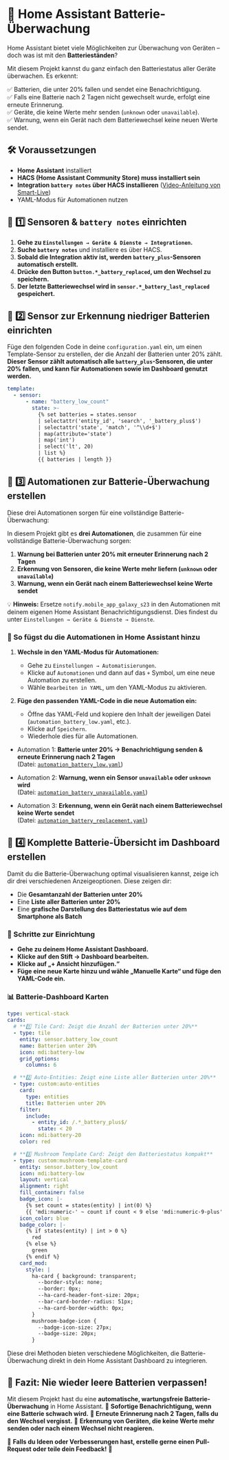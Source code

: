 # 🔋 Home Assistant Batterie-Überwachung

Home Assistant bietet viele Möglichkeiten zur Überwachung von Geräten – doch was ist mit den **Batterieständen**?

Mit diesem Projekt kannst du ganz einfach den Batteriestatus aller Geräte überwachen. Es erkennt:

✅ Batterien, die unter 20% fallen und sendet eine Benachrichtigung.  
✅ Falls eine Batterie nach 2 Tagen nicht gewechselt wurde, erfolgt eine erneute Erinnerung.  
✅ Geräte, die keine Werte mehr senden (`unknown` oder `unavailable`).  
✅ Warnung, wenn ein Gerät nach dem Batteriewechsel keine neuen Werte sendet.  

## 🛠️ Voraussetzungen
- **Home Assistant** installiert
- **HACS (Home Assistant Community Store) muss installiert sein**
- **Integration `battery notes` über HACS installieren** ([Video-Anleitung von Smart-Live](https://www.youtube.com/watch?v=D403Vy2VaFA&t=1278s))
- YAML-Modus für Automationen nutzen

## 📌 1️⃣ Sensoren & `battery notes` einrichten

1. **Gehe zu `Einstellungen → Geräte & Dienste → Integrationen`.**
2. **Suche `battery notes`** und installiere es über HACS.
3. **Sobald die Integration aktiv ist, werden `battery_plus`-Sensoren automatisch erstellt.**
4. **Drücke den Button `button.*_battery_replaced`, um den Wechsel zu speichern.**
5. **Der letzte Batteriewechsel wird in `sensor.*_battery_last_replaced` gespeichert.**

## 📌 2️⃣ Sensor zur Erkennung niedriger Batterien einrichten

Füge den folgenden Code in deine `configuration.yaml` ein, um einen Template-Sensor zu erstellen, der die Anzahl der Batterien unter 20% zählt. 
**Dieser Sensor zählt automatisch alle `battery_plus`-Sensoren, die unter 20% fallen, und kann für Automationen sowie im Dashboard genutzt werden.**

```yaml
template:
  - sensor:
      - name: "battery_low_count"
        state: >-
          {% set batteries = states.sensor 
          | selectattr('entity_id', 'search', '_battery_plus$') 
          | selectattr('state', 'match', '^\\d+$') 
          | map(attribute='state') 
          | map('int') 
          | select('lt', 20) 
          | list %}
          {{ batteries | length }}
```

## 📌 3️⃣ Automationen zur Batterie-Überwachung erstellen

Diese drei Automationen sorgen für eine vollständige Batterie-Überwachung:

In diesem Projekt gibt es **drei Automationen**, die zusammen für eine vollständige Batterie-Überwachung sorgen:
1. **Warnung bei Batterien unter 20% mit erneuter Erinnerung nach 2 Tagen**
2. **Erkennung von Sensoren, die keine Werte mehr liefern (`unknown` oder `unavailable`)**
3. **Warnung, wenn ein Gerät nach einem Batteriewechsel keine Werte sendet**

💡 **Hinweis:** Ersetze `notify.mobile_app_galaxy_s23` in den Automationen mit deinem eigenen Home Assistant Benachrichtigungsdienst. Dies findest du unter `Einstellungen → Geräte & Dienste → Dienste`.

### 📌 So fügst du die Automationen in Home Assistant hinzu

1. **Wechsle in den YAML-Modus für Automationen:**
   - Gehe zu `Einstellungen → Automatisierungen`.
   - Klicke auf `Automationen` und dann auf das `+` Symbol, um eine neue Automation zu erstellen.
   - Wähle `Bearbeiten in YAML`, um den YAML-Modus zu aktivieren.
   
2. **Füge den passenden YAML-Code in die neue Automation ein:**
   - Öffne das YAML-Feld und kopiere den Inhalt der jeweiligen Datei (`automation_battery_low.yaml`, etc.).
   - Klicke auf `Speichern`.
   - Wiederhole dies für alle Automationen.

- Automation 1: **Batterie unter 20% → Benachrichtigung senden & erneute Erinnerung nach 2 Tagen**  
  (Datei: [`automation_battery_low.yaml`](automation_battery_low.yaml)) 

- Automation 2: **Warnung, wenn ein Sensor `unavailable` oder `unknown` wird**  
  (Datei: [`automation_battery_unavailable.yaml`](automation_battery_unavailable.yaml))

- Automation 3: **Erkennung, wenn ein Gerät nach einem Batteriewechsel keine Werte sendet**  
  (Datei: [`automation_battery_replacement.yaml`](automation_battery_replacement.yaml))

## 📌 4️⃣ Komplette Batterie-Übersicht im Dashboard erstellen

Damit du die Batterie-Überwachung optimal visualisieren kannst, zeige ich dir drei verschiedenen Anzeigeoptionen. Diese zeigen dir:

- Die **Gesamtanzahl der Batterien unter 20%**
- Eine **Liste aller Batterien unter 20%**
- Eine **grafische Darstellung des Batteriestatus wie auf dem Smartphone als Batch**

### 📌 Schritte zur Einrichtung

- **Gehe zu deinem Home Assistant Dashboard.**
- **Klicke auf den Stift → Dashboard bearbeiten.**
- **Klicke auf „+ Ansicht hinzufügen.“**
- **Füge eine neue Karte hinzu und wähle „Manuelle Karte“ und füge den YAML-Code ein.**

### **📊 Batterie-Dashboard Karten**

```yaml
type: vertical-stack
cards:
  # **1️⃣ Tile Card: Zeigt die Anzahl der Batterien unter 20%**
  - type: tile
    entity: sensor.battery_low_count
    name: Batterien unter 20%
    icon: mdi:battery-low
    grid_options:
      columns: 6

  # **2️⃣ Auto-Entities: Zeigt eine Liste aller Batterien unter 20%**
  - type: custom:auto-entities
    card:
      type: entities
      title: Batterien unter 20%
    filter:
      include:
        - entity_id: /.*_battery_plus$/
          state: < 20
    icon: mdi:battery-20
    color: red

  # **3️⃣ Mushroom Template Card: Zeigt den Batteriestatus kompakt**
  - type: custom:mushroom-template-card
    entity: sensor.battery_low_count
    icon: mdi:battery-low
    layout: vertical
    alignment: right
    fill_container: false
    badge_icon: |-
      {% set count = states(entity) | int(0) %}
      {{ 'mdi:numeric-' ~ count if count < 9 else 'mdi:numeric-9-plus' }}
    icon_color: blue
    badge_color: |-
      {% if states(entity) | int > 0 %}
        red
      {% else %}
        green
      {% endif %}
    card_mod:
      style: |
        ha-card { background: transparent;
          --border-style: none;
          --border: 0px;
          --ha-card-header-font-size: 20px;
          --bar-card-border-radius: 51px;
          --ha-card-border-width: 0px;
        }
        mushroom-badge-icon {
          --badge-icon-size: 27px;
          --badge-size: 20px;
        }
```
Diese drei Methoden bieten verschiedene Möglichkeiten, die Batterie-Überwachung direkt in dein Home Assistant Dashboard zu integrieren.

## 🎯 Fazit: Nie wieder leere Batterien verpassen!

Mit diesem Projekt hast du eine **automatische, wartungsfreie Batterie-Überwachung** in Home Assistant. 
🔹 **Sofortige Benachrichtigung, wenn eine Batterie schwach wird.**
🔹 **Erneute Erinnerung nach 2 Tagen, falls du den Wechsel vergisst.**
🔹 **Erkennung von Geräten, die keine Werte mehr senden oder nach einem Wechsel nicht reagieren.**

📢 **Falls du Ideen oder Verbesserungen hast, erstelle gerne einen Pull-Request oder teile dein Feedback!** 🚀
